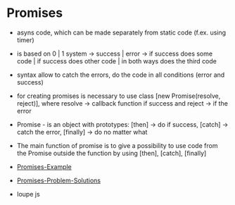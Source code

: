 # Promises
- asyns code, which can be made separately from static code (f.ex. using timer)
- is based on 0 | 1 system -> success | error -> if success does some code | if success does other code | in both ways does the third code
- syntax allow to catch the errors, do the code in all conditions (error and success)
- for creating promises is necessary to use class [new Promise(resolve, reject)], where resolve -> callback function if success and reject -> if the error
- Promise - is an object with prototypes: [then] -> do if success, [catch] -> catch the error, [finally] -> do no matter what
- The main function of promise is to give a possibility to use code from the Promise outside the function by using [then], [catch], [finally] 

- [Promises-Example](https://habr.com/ru/company/nix/blog/323066/)
- [Promises-Problem-Solutions](https://habr.com/ru/company/vk/blog/269465/)
- loupe js
